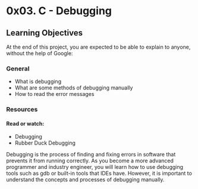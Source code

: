 # 0x03. C - Debugging

## Learning Objectives
At the end of this project, you are expected to be able to explain to anyone, without the help of Google:

### General
- What is debugging
- What are some methods of debugging manually
- How to read the error messages

### Resources
#### Read or watch:
- Debugging
- Rubber Duck Debugging

Debugging is the process of finding and fixing errors in software that prevents it from running correctly.
As you become a more advanced programmer and industry engineer, you will learn how to use debugging tools 
such as gdb or built-in tools that IDEs have. However, it is important to understand the concepts and processes
of debugging manually.
